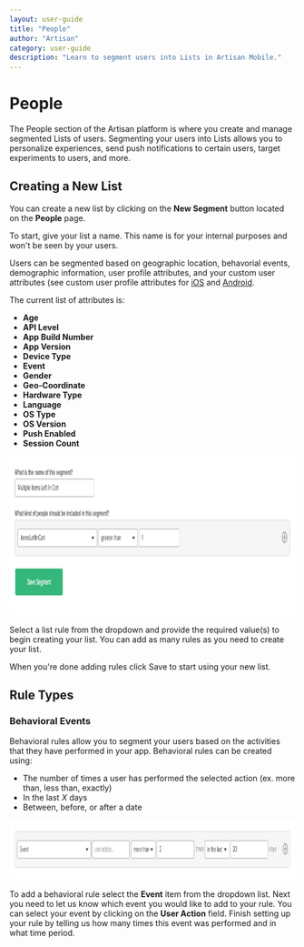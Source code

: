 ```yaml
---
layout: user-guide
title: "People"
author: "Artisan"
category: user-guide
description: "Learn to segment users into Lists in Artisan Mobile."
---
```

# People

The People section of the Artisan platform is where you create and manage segmented Lists of users. Segmenting your users into Lists allows you to personalize experiences, send push notifications to certain users, target experiments to users, and more.

<div id="create-list"></div>

## Creating a New List

You can create a new list by clicking on the **New Segment** button located on the **People** page.

To start, give your list a name. This name is for your internal purposes and won't be seen by your users.

Users can be segmented based on geographic location, behavorial events, demographic information, user profile attributes, and your custom user attributes (see custom user profile attributes for [iOS](/dev/ios/user-profiles/) and [Android](/dev/android/user-profiles/). 

The current list of attributes is:

* **Age**
* **API Level**
* **App Build Number**
* **App Version**
* **Device Type**
* **Event**
* **Gender**
* **Geo-Coordinate**
* **Hardware Type**
* **Language**
* **OS Type**
* **OS Version**
* **Push Enabled**
* **Session Count**

<img src="/images/screens/people-list-1081x280.png" height="280" width="1081" class="border-full" alt="Building a list in Artisan." />

Select a list rule from the dropdown and provide the required value(s) to begin creating your list. You can add as many rules as you need to create your list.

When you're done adding rules click Save to start using your new list.

## Rule Types

### Behavioral Events

Behavioral rules allow you to segment your users based on the activities that they have performed in your app. Behavioral rules can be created using:

* The number of times a user has performed the selected action (ex. more than, less than, exactly)
* In the last *X* days
* Between, before, or after a date

<img src="/images/screens/people-list-behavior-1162x105.png" height="105" width="1162" class="border-full" alt="Building a list in Artisan." />

To add a behavioral rule select the **Event** item from the dropdown list. Next you need to let us know which event you would like to add to your rule. You can select your event by clicking on the **User Action** field. Finish setting up your rule by telling us how many times this event was performed and in what time period.